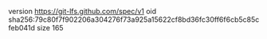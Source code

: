 version https://git-lfs.github.com/spec/v1
oid sha256:79c80f7f902206a304276f73a925a15622cf8bd36fc30ff6f6cb5c85cfeb041d
size 165
